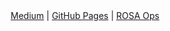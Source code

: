 <center><a href=https://medium.com/@MrHallway>Medium</a> | <a href=https://mrhallway0.github.io>GitHub Pages</a> | <a href=https://github.com/ROSA-Ops>ROSA Ops</a></center>
